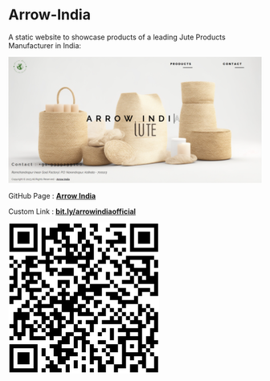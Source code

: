 # Arrow-India

A static website to showcase products of a leading Jute Products Manufacturer in India:

<img src="assets/images/readme.png">

GitHub Page : <a href="https://arrowindia.github.io/arrow-india-official/"><b>Arrow India</b></a>

Custom Link : <a href="https://bit.ly/arrowindiaofficial"><b>bit.ly/arrowindiaofficial</b></a>

<img src="assets/images/arrow_india_official_qr.png">
